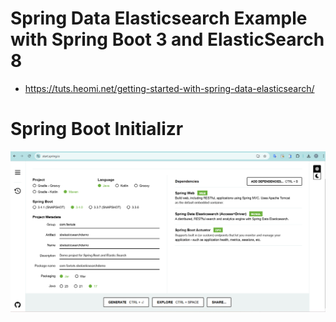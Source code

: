 # Spring Data Elasticsearch Example with Spring Boot 3 and ElasticSearch 8
* https://tuts.heomi.net/getting-started-with-spring-data-elasticsearch/


# Spring Boot Initializr

![init-sb](./images/spring-boot-elasticsearch-demo-initializr.png)


